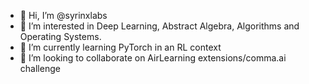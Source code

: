 - 👋 Hi, I’m @syrinxlabs
- 👀 I’m interested in Deep Learning, Abstract Algebra, Algorithms and Operating Systems.
- 🌱 I’m currently learning PyTorch in an RL context
- 💞️ I’m looking to collaborate on AirLearning extensions/comma.ai challenge

<!---
syrinxlabs/syrinxlabs is a ✨ special ✨ repository because its `README.md` (this file) appears on your GitHub profile.
You can click the Preview link to take a look at your changes.
--->
